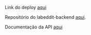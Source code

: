 Link do deploy [aqui](https://github.com/beatriz-rossati/labeddit-service)

Repositório do labeddit-backend [aqui](https://github.com/beatriz-rossati/labeddit-service).

Documentação da API [aqui](https://labeddit-service.onrender.com/documentation/)
